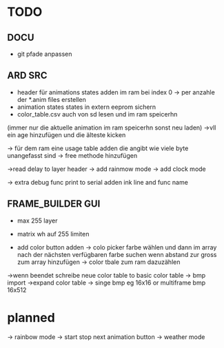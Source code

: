# TODO

## DOCU
* git pfade anpassen


## ARD SRC

* header für animations states adden im ram bei index 0 -> per anzahle der *.anim files erstellen
* animation states states in extern eeprom sichern
* color_table.csv auch von sd lesen und im ram speicerhn

(immer nur die aktuelle animation im ram speicerhn sonst neu laden)
->vll ein age hinzufügen und die älteste kicken

-> für dem ram eine usage table adden die angibt wie viele byte unangefasst sind
-> free methode hinzufügen

->read delay to layer header
-> add rainmow mode
-> add clock mode

-> extra debug func print to serial adden ink line and func name

## FRAME_BUILDER GUI

* max 255 layer
* matrix wh auf 255 limiten


* add color button adden
-> colo picker farbe wählen und dann im array nach der nächsten verfügbaren farbe suchen wenn abstand zur gross zum array hinzufügen
-> color tbale zum ram dazuzählen


->wenn beendet schreibe neue color table to basic color table
-> bmp import ->expand color table -> singe bmp eg 16x16 or multiframe bmp 16x512




# planned
-> rainbow mode
-> start stop next animation button
-> weather mode
